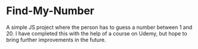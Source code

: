 # Find-My-Number
A simple JS project where the person has to guess a number between 1 and 20. I have completed this with the help of a course on Udemy, but hope to bring further improvements in the future.
